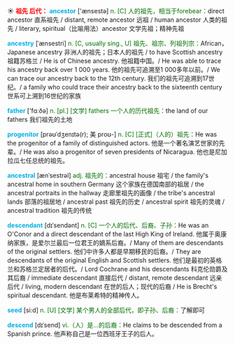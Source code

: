 ☀ <font color="red">**祖先 后代：**</font>
<font color="sky blue">**ancestor**</font> ['ænsestə] 
<font color="rgb(227, 108, 9)">n. [C] 人的祖先，相当于forebear：</font>direct ancestor 直系祖先 / distant, remote ancestor 远祖 / human ancestor 人类的祖先 / literary, spiritual（比喻用法）ancestor 文学先祖；精神先祖
           
<font color="sky blue">**ancestry**</font> [ˈænsestri]
<font color="rgb(227, 108, 9)">n. [C, usually sing., U] 祖先、祖宗、列祖列宗：</font>African，Japanese ancestry 非洲人的祖先；日本人的祖先 / to have Scottish ancestry 祖籍苏格兰 / He is of Chinese ancestry. 他祖籍中国。/ He was able to trace his ancestry back over 1 000 years. 他的祖先可追溯至1 000多年以前。/ We can trace our ancestry back to the 12th century. 我们的祖先可追溯到17世纪。/ a family who could trace their ancestry back to the sixteenth century 世系可上溯到16世纪的家族

<font color="sky blue">**father**</font> ['fɑːðə] 
<font color="rgb(227, 108, 9)">n. [pl.] [文学] fathers 一个人的历代祖先：</font>the land of our fathers 我们祖先的土地
           
<font color="sky blue">**progenitor**</font> [prəʊˈdʒenɪtə(r); 美 proʊ-]
<font color="rgb(227, 108, 9)">n. [C] [正式]（人的）祖先：</font>He was the progenitor of a family of distinguished actors. 他是一个著名演艺世家的先辈。/ He was also a progenitor of seven presidents of Nicaragua. 他也是尼加拉瓜七任总统的祖先。
           
<font color="sky blue">**ancestral**</font> [ænˈsestrəl]
<font color="rgb(227, 108, 9)">adj. 祖先的：</font>ancestral house 祖宅 / the family's ancestral home in southern Germany 这个家族在德国南部的祖居 / the ancestral portraits in the hallway 走廊里祖先的画像 / the tribe's ancestral lands 部落的祖居地 / ancestral past 祖先的历史 / ancestral spirit 祖先的灵魂 / ancestral tradition 祖先的传统           

<font color="sky blue">**descendant**</font> [dɪˈsendənt]
<font color="rgb(227, 108, 9)">n. [C] 一个人的后代、后裔、子孙：</font>He was an O'Conor and a direct descendant of the last High King of Ireland. 他属于奥康纳家族，是爱尔兰最后一位君王的嫡系后裔。/ Many of them are descendants of the original settlers. 他们中许多人都是早期移民的后裔。/ They are descendants of the original English and Scottish settlers. 他们是最初的英格兰和苏格兰定居者的后代。/ Lord Cochrane and his descendants 科克伦勋爵及其后裔 / immediate descendant 直接后代 / distant, remote descendant 远亲后代 / living, modern descendant 在世的后人；现代的后裔 / He is Brecht's spiritual descendant. 他是布莱希特的精神传人。

<font color="sky blue">**seed**</font> [si:d] 
<font color="rgb(227, 108, 9)">n. [U] [文学] 某个男人的全部后代，即子孙、后裔：</font>了解即可
           
<font color="sky blue">**descend**</font> [dɪˈsend]
<font color="rgb(227, 108, 9)">vi.（人）是…的后裔：</font>He claims to be descended from a Spanish prince. 他声称自己是一位西班牙王子的后人。
